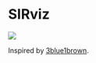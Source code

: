 # SIRviz


![](https://github.com/camminady/SIRviz/blob/master/Model.gif)

Inspired by [3blue1brown](https://www.youtube.com/watch?v=gxAaO2rsdIs).
